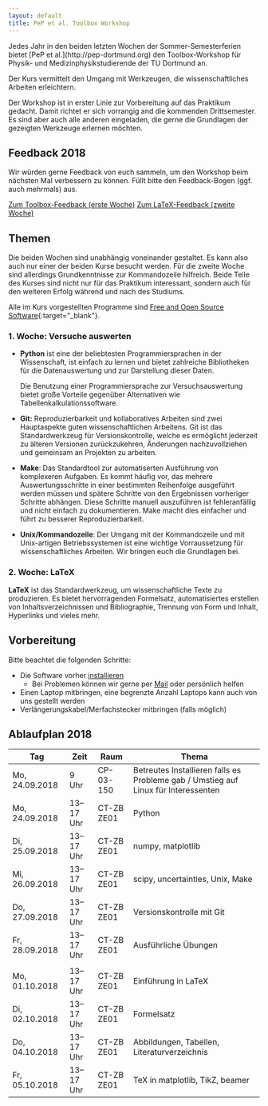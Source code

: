 ```yaml
---
layout: default
title: PeP et al. Toolbox Workshop 
---
```


<p class="lead" markdown="1">
Jedes Jahr in den beiden letzten Wochen der Sommer-Semesterferien bietet [PeP et al.](http://pep-dortmund.org) den Toolbox-Workshop für Physik- und Medizinphysikstudierende der TU Dortmund an.
</p>

Der Kurs vermittelt den Umgang mit Werkzeugen, die wissenschaftliches Arbeiten erleichtern.

Der Workshop ist in erster Linie zur Vorbereitung auf das Praktikum gedacht.
Damit richtet er sich vorrangig and die kommenden Drittsemester.
Es sind aber auch alle anderen eingeladen, die gerne die Grundlagen der gezeigten Werkzeuge erlernen möchten.

<!-- ## Umfrage -->

<!-- Wir würden gerne wissen, wie viel Interesse am Workshop besteht und ob ihr bereits Erfahrungen mit den Werkzeugen gesammelt habt. -->
<!-- Wir haben daher zwei Fragebögen zusammengestellt und möchten euch bitten diese auszufüllen. -->
<!-- So haben wir einen Eindruck davon, wie viele Teilnehmer es geben wird und können den Workshop optimal an eure Bedürfnisse anpassen. -->

<!-- <div class="text-center mb-3"> -->
<!-- <a target="_blank" role="button" class="btn btn-primary" href="https://docs.google.com/forms/d/e/1FAIpQLSctNnj7e8kDkmcdauqA57w9AfHs__Emdq7FVNsF5rLsdpnX-A/viewform">Zur Toolbox-Umfrage (erste Woche)</a> -->
<!-- <a target="_blank" role="button" class="btn btn-primary" href="https://docs.google.com/forms/d/e/1FAIpQLSd9mwsUy8JGnQuUlSeFDdiJdal4ITm0HUdccu2BldNXHn1teg/viewform">Zur LaTeX-Umfrage (zweite Woche)</a> -->
<!-- </div> -->

## Feedback 2018

Wir würden gerne Feedback von euch sammeln, um den Workshop beim nächsten Mal verbessern zu können.
Füllt bitte den Feedback-Bogen (ggf. auch mehrmals) aus.

<div class="text-center">
<a type="button" class="btn btn-primary" href="https://docs.google.com/forms/d/e/1FAIpQLSc5dYL7wM42coOvVd2aXZqs47foXydzhmRgow2M2cCngc6hXQ/viewform">Zum Toolbox-Feedback (erste Woche)</a>
<a type="button" class="btn btn-large btn-default" href="https://docs.google.com/forms/d/e/1FAIpQLSdFGdAdXCpa9KmN0R17I5qEWwlSS7t4UDjZOzcZugsAeoGaVg/viewform">Zum LaTeX-Feedback (zweite Woche)</a>
</div>


## Themen

Die beiden Wochen sind unabhängig voneinander gestaltet.
Es kann also auch nur einer der beiden Kurse besucht werden.
Für die zweite Woche sind allerdings Grundkenntnisse zur Kommandozeile hilfreich.
Beide Teile des Kurses sind nicht nur für das Praktikum interessant, sondern auch für den weiteren Erfolg während und nach des Studiums.

Alle im Kurs vorgestellten Programme sind [Free and Open Source Software](https://en.wikipedia.org/wiki/Free_and_open-source_software){:target="_blank"}.


### 1. Woche: Versuche auswerten

* **Python** ist eine der beliebtesten Programmiersprachen in der Wissenschaft, ist einfach zu lernen und bietet zahlreiche Bibliotheken für die Datenauswertung und zur Darstellung dieser Daten.

  Die Benutzung einer Programmiersprache zur Versuchsauswertung bietet große Vorteile gegenüber Alternativen wie Tabellenkalkulationssoftware.

* **Git:** Reproduzierbarkeit und kollaboratives Arbeiten sind zwei Hauptaspekte guten wissenschaftlichen Arbeitens. 
  Git ist das Standardwerkzeug für Versionskontrolle, welche es ermöglicht jederzeit zu älteren Versionen zurückzukehren, Änderungen nachzuvollziehen und gemeinsam an Projekten zu arbeiten.

* **Make**: Das Standardtool zur automatiserten Ausführung von komplexeren Aufgaben.
  Es kommt häufig vor, das mehrere Auswertungsschritte in einer bestimmten Reihenfolge ausgeführt werden müssen und spätere Schritte von den Ergebnissen vorheriger Schritte abhängen. Diese Schritte manuell auszuführen ist fehleranfällig und nicht einfach zu dokumentieren. Make macht dies einfacher und führt zu besserer Reproduzierbarkeit.

* **Unix/Kommandozeile**: Der Umgang mit der Kommandozeile und mit Unix-artigen Betriebssystemen ist eine wichtige Vorraussetzung für wissenschaftliches Arbeiten. Wir bringen euch die Grundlagen bei.


### 2. Woche: LaTeX

**LaTeX** ist das Standardwerkzeug, um wissenschaftliche Texte zu produzieren.
Es bietet hervorragenden Formelsatz, automatisiertes erstellen von Inhaltsverzeichnissen und Bibliographie, Trennung von Form und Inhalt, Hyperlinks und vieles mehr.

## Vorbereitung

Bitte beachtet die folgenden Schritte:

- Die Software vorher [installieren](/install)
    - Bei Problemen können wir gerne per [Mail](about.html) oder persönlich helfen
- Einen Laptop mitbringen, eine begrenzte Anzahl Laptops kann auch von uns gestellt werden
- Verlängerungskabel/Merfachstecker mitbringen (falls möglich)



## Ablaufplan 2018

<table class="table table-hover">
<thead>
  <tr>
  <th>Tag</th>
  <th>Zeit</th>
  <th>Raum</th>
  <th>Thema</th>
  </tr>
</thead>
<tbody>
  <tr>
  <td>Mo, 24.09.2018</td>
  <td>9 Uhr</td>
  <td>CP-03-150</td>
  <td>Betreutes Installieren falls es Probleme gab / Umstieg auf Linux für Interessenten</td>
  </tr>
  <tr>
  <td>Mo, 24.09.2018</td>
  <td>13–17 Uhr</td>
  <td>CT-ZB ZE01</td>
  <td>Python</td>
  </tr>
  <tr>
  <td>Di, 25.09.2018</td>
  <td>13–17 Uhr</td>
  <td>CT-ZB ZE01</td>
  <td>numpy, matplotlib</td>
  </tr>
  <tr>
  <td>Mi, 26.09.2018</td>
  <td>13–17 Uhr</td>
  <td>CT-ZB ZE01</td>
  <td>scipy, uncertainties, Unix, Make</td>
  </tr>
  <tr>
  <td>Do, 27.09.2018</td>
  <td>13–17 Uhr</td>
  <td>CT-ZB ZE01</td>
  <td>Versionskontrolle mit Git</td>
  </tr>
  <tr>
  <td>Fr, 28.09.2018</td>
  <td>13–17 Uhr</td>
  <td>CT-ZB ZE01</td>
  <td>Ausführliche Übungen</td>
  </tr>
  <tr>
  <td></td>
  <td></td>
  <td></td>
  <td></td>
  </tr>
  <tr>
  <td>Mo, 01.10.2018</td>
  <td>13–17 Uhr</td>
  <td>CT-ZB ZE01</td>
  <td>Einführung in LaTeX</td>
  </tr>
  <tr>
  <td>Di, 02.10.2018</td>
  <td>13–17 Uhr</td>
  <td>CT-ZB ZE01</td>
  <td>Formelsatz</td>
  </tr>
  <tr>
  <td>Do, 04.10.2018</td>
  <td>13–17 Uhr</td>
  <td>CT-ZB ZE01</td>
  <td>Abbildungen, Tabellen, Literaturverzeichnis</td>
  </tr>
  <tr>
  <td>Fr, 05.10.2018</td>
  <td>13–17 Uhr</td>
  <td>CT-ZB ZE01</td>
  <td>TeX in matplotlib, TikZ, beamer</td>
  </tr>
</tbody>
</table>

